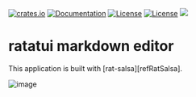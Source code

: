 [![crates.io](https://img.shields.io/crates/v/mdedit.svg)](https://crates.io/crates/mdedit)
[![Documentation](https://docs.rs/mdedit/badge.svg)](https://docs.rs/mdedit)
[![License](https://img.shields.io/badge/license-MIT-blue.svg)](https://opensource.org/licenses/MIT)
[![License](https://img.shields.io/badge/license-APACHE-blue.svg)](https://www.apache.org/licenses/LICENSE-2.0)
![](https://tokei.rs/b1/github/thscharler/mdedit)

# ratatui markdown editor

This application is built with [rat-salsa][refRatSalsa].

![image][refMDEditGif]

[refMDEditGif]: https://github.com/thscharler/mdedit/blob/master/mdedit/mdedit.gif?raw=true
